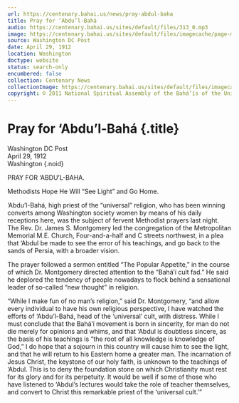 ```yaml
---
url: https://centenary.bahai.us/news/pray-abdul-baha
title: Pray for ‘Abdu’l-Bahá
audio: https://centenary.bahai.us/sites/default/files/313_0.mp3
image: https://centenary.bahai.us/sites/default/files/imagecache/page-main-image/images/press_clippings/04-29-1912%20Washington%20DC%20Post%20Pray%20for%20Abdul%20Baha.png
source: Washington DC Post
date: April 29, 1912
location: Washington
doctype: website
status: search-only
encumbered: false
collection: Centenary News
collectionImage: https://centenary.bahai.us/sites/default/files/imagecache/theme-image/main_image/abdulbaha-overview-small_0.jpg
copyright: © 2011 National Spiritual Assembly of the Bahá’ís of the United States
---
```



# Pray for ‘Abdu’l-Bahá {.title}

Washington DC Post  
April 29, 1912  
Washington
{.noid}  



PRAY FOR ‘ABDU’L-BAHA.

Methodists Hope He Will “See Light” and Go Home.

‘Abdu’l-Bahá, high priest of the “universal” religion, who has been winning converts among Washington society women by means of his daily receptions here, was the subject of fervent Methodist prayers last night. The Rev. Dr. James S. Montgomery led the congregation of the Metropolitan Memorial M.E. Church, Four-and-a-half and C streets northwest, in a plea that ‘Abdul be made to see the error of his teachings, and go back to the sands of Persia, with a broader vision.

The prayer followed a sermon entitled “The Popular Appetite,” in the course of which Dr. Montgomery directed attention to the “Bahá’í cult fad.” He said he deplored the tendency of people nowadays to flock behind a sensational leader of so-called “new thought” in religion.

“While I make fun of no man’s religion,” said Dr. Montgomery, “and allow every individual to have his own religious perspective, I have watched the efforts of ‘Abdu’l-Bahá, head of the ‘universal’ cult, with distress. While I must conclude that the Bahá’í movement is born in sincerity, for man do not die merely for opinions and whims, and that ‘Abdul is doubtless sincere, as the basis of his teachings is “the root of all knowledge is knowledge of God,” I do hope that a sojourn in this country will cause him to see the light, and that he will return to his Eastern home a greater man. The incarnation of Jesus Christ, the keystone of our holy faith, is unknown to the teachings of ‘Abdul. This is to deny the foundation stone on which Christianity must rest for its glory and for its perpetuity. It would be well if some of those who have listened to ‘Abdul’s lectures would take the role of teacher themselves, and convert to Christ this remarkable priest of the ‘universal cult.’”
